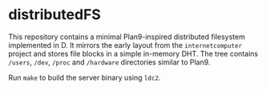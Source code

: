 # distributedFS

This repository contains a minimal Plan9-inspired distributed filesystem implemented in D.
It mirrors the early layout from the `internetcomputer` project and stores file blocks
in a simple in-memory DHT. The tree contains `/users`, `/dev`, `/proc` and
`/hardware` directories similar to Plan9.

Run `make` to build the server binary using `ldc2`.
